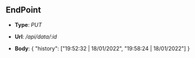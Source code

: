 ## EndPoint

* **Type**: _PUT_

* **Url**: _/api/data/:id_

* **Body**: { "history": ["19:52:32 | 18/01/2022", "19:58:24 | 18/01/2022"] }